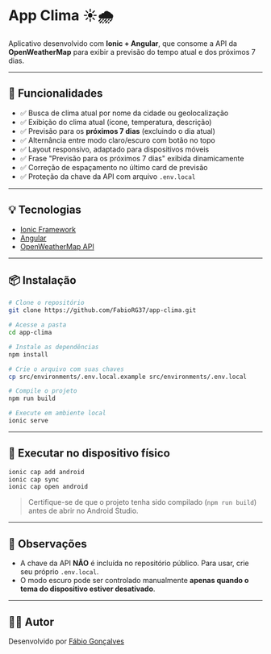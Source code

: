 # App Clima ☀️🌧️

Aplicativo desenvolvido com **Ionic + Angular**, que consome a API da **OpenWeatherMap** para exibir a previsão do tempo atual e dos próximos 7 dias.

---

## 🔧 Funcionalidades

- ✅ Busca de clima atual por nome da cidade ou geolocalização
- ✅ Exibição do clima atual (ícone, temperatura, descrição)
- ✅ Previsão para os **próximos 7 dias** (excluindo o dia atual)
- ✅ Alternância entre modo claro/escuro com botão no topo
- ✅ Layout responsivo, adaptado para dispositivos móveis
- ✅ Frase "Previsão para os próximos 7 dias" exibida dinamicamente
- ✅ Correção de espaçamento no último card de previsão
- ✅ Proteção da chave da API com arquivo `.env.local`

---

## 💡 Tecnologias

- [Ionic Framework](https://ionicframework.com/)
- [Angular](https://angular.io/)
- [OpenWeatherMap API](https://openweathermap.org/api)

---

## 📦 Instalação

```bash
# Clone o repositório
git clone https://github.com/FabioRG37/app-clima.git

# Acesse a pasta
cd app-clima

# Instale as dependências
npm install

# Crie o arquivo com suas chaves
cp src/environments/.env.local.example src/environments/.env.local

# Compile o projeto
npm run build

# Execute em ambiente local
ionic serve
````

---

## 📱 Executar no dispositivo físico

```bash
ionic cap add android
ionic cap sync
ionic cap open android
```

> Certifique-se de que o projeto tenha sido compilado (`npm run build`) antes de abrir no Android Studio.

---

## 🔐 Observações

* A chave da API **NÃO** é incluída no repositório público. Para usar, crie seu próprio `.env.local`.
* O modo escuro pode ser controlado manualmente **apenas quando o tema do dispositivo estiver desativado**.

---

## 👨‍💻 Autor

Desenvolvido por [Fábio Gonçalves](https://github.com/FabioRG37)

````

